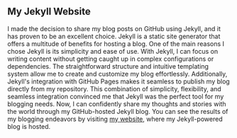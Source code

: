 
## My Jekyll Website

I made the decision to share my blog posts on GitHub using Jekyll, and it has proven to be an excellent choice. Jekyll is a static site generator that offers a multitude of benefits for hosting a blog. One of the main reasons I chose Jekyll is its simplicity and ease of use. With Jekyll, I can focus on writing content without getting caught up in complex configurations or dependencies. The straightforward structure and intuitive templating system allow me to create and customize my blog effortlessly. Additionally, Jekyll's integration with GitHub Pages makes it seamless to publish my blog directly from my repository. This combination of simplicity, flexibility, and seamless integration convinced me that Jekyll was the perfect tool for my blogging needs. Now, I can confidently share my thoughts and stories with the world through my GitHub-hosted Jekyll blog. 
You can see the results of my blogging endeavors by visiting [my website](https://byambaa1982.github.io), where my Jekyll-powered blog is hosted.




